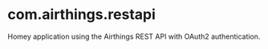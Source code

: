 # com.airthings.restapi
Homey application using the Airthings REST API with OAuth2 authentication. 
